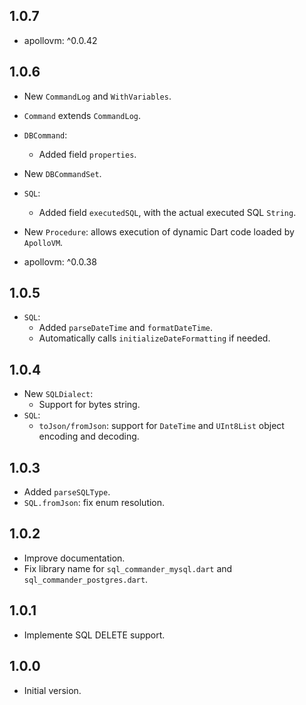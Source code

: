 ## 1.0.7

- apollovm: ^0.0.42

## 1.0.6

- New `CommandLog` and `WithVariables`.
- `Command` extends `CommandLog`.
- `DBCommand`:
  - Added field `properties`.
- New `DBCommandSet`.
- `SQL`:
  - Added field `executedSQL`, with the actual executed SQL `String`.
- New `Procedure`: allows execution of dynamic Dart code loaded by `ApolloVM`.

- apollovm: ^0.0.38

## 1.0.5

- `SQL`:
  - Added `parseDateTime` and `formatDateTime`.
  - Automatically calls `initializeDateFormatting` if needed.

## 1.0.4

- New `SQLDialect`:
  - Support for bytes string.
- `SQL`:
  - `toJson/fromJson`: support for `DateTime` and `UInt8List` object encoding and decoding. 

## 1.0.3

- Added `parseSQLType`.
- `SQL.fromJson`: fix enum resolution.

## 1.0.2

- Improve documentation.
- Fix library name for `sql_commander_mysql.dart` and `sql_commander_postgres.dart`.

## 1.0.1

- Implemente SQL DELETE support.

## 1.0.0

- Initial version.
